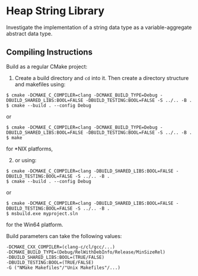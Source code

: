 # Heap String Library
Investigate the implementation of a string data type as a variable-aggregate abstract data type.

## Compiling Instructions
Build as a regular CMake project:
1. Create a build directory and `cd` into it. Then create a directory structure and
makefiles using:
```
$ cmake -DCMAKE_C_COMPILER=clang -DCMAKE_BUILD_TYPE=Debug -DBUILD_SHARED_LIBS:BOOL=FALSE -DBUILD_TESTING:BOOL=FALSE -S ../.. -B .
$ cmake --build . --config Debug
```
or
```
$ cmake -DCMAKE_C_COMPILER=clang -DCMAKE_BUILD_TYPE=Debug -DBUILD_SHARED_LIBS:BOOL=FALSE -DBUILD_TESTING:BOOL=FALSE -S ../.. -B .
$ make
```

for \*NIX platforms,

2. or using:
```
$ cmake -DCMAKE_C_COMPILER=clang -DBUILD_SHARED_LIBS:BOOL=FALSE -DBUILD_TESTING:BOOL=FALSE -S ../.. -B .
$ cmake --build . --config Debug
```
or
```
$ cmake -DCMAKE_C_COMPILER=clang -DBUILD_SHARED_LIBS:BOOL=FALSE -DBUILD_TESTING:BOOL=FALSE -S ../.. -B .
$ msbuild.exe myproject.sln
```

for the Win64 platform.

Build parameters can take the following values:
```
-DCMAKE_CXX_COMPILER=(clang-c/cl/gcc/...)
-DCMAKE_BUILD_TYPE=(Debug/RelWithDebInfo/Release/MinSizeRel)
-DBUILD_SHARED_LIBS:BOOL=(TRUE/FALSE)
-DBUILD_TESTING:BOOL=(TRUE/FALSE)
-G ("NMake Makefiles"/"Unix Makefiles"/...)
```
